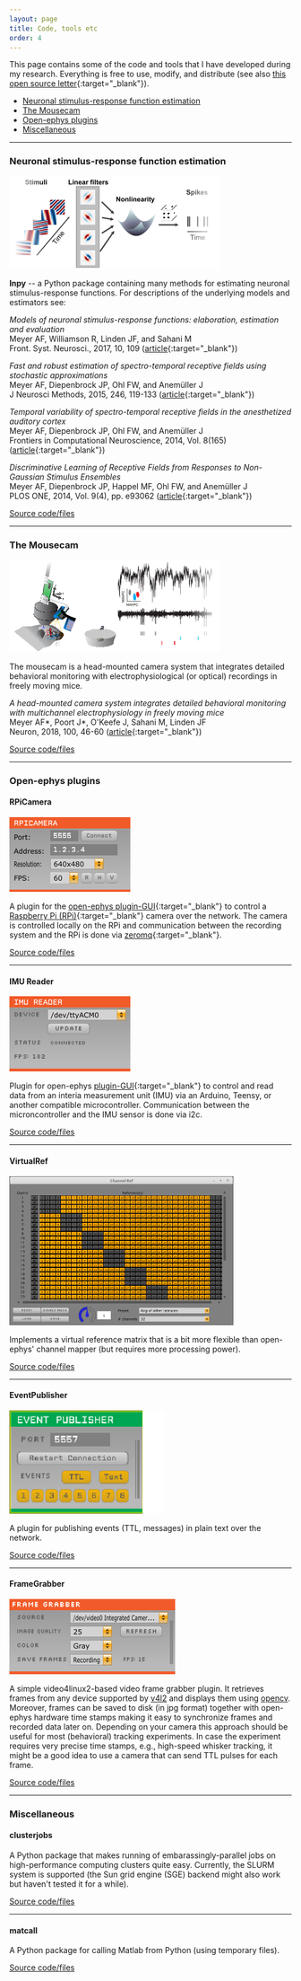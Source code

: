 ```yaml
---
layout: page
title: Code, tools etc
order: 4
---
```


This page contains some of the code and tools that I have developed during my
research. Everything is free to use, modify, and distribute (see also [this open source letter](http://opensourceforneuroscience.org/){:target="_blank"}).


- [Neuronal stimulus-response function estimation](#srf)
- [The Mousecam](#mousecam)
- [Open-ephys plugins](#oeplugins)
- [Miscellaneous](#misc)


<hr class="hr-thick-wide" />


### <a name="srf"></a>Neuronal stimulus-response function estimation

<!-- <div style="display: table; width:100%;">
    <div style="display: table-cell; vertical-align: top; height: 50px; width: 25%;">
    <a href="https://github.com/arnefmeyer/lnpy"><img src="/public/example_multifilt_ln_model_simplified.png" alt="github lnpy" />
    </a>
    </div>
    <div style="display: table-cell; vertical-align: middle; height: 50px; width: 75%;">
    <b>lnpy</b> - a Python package containing many methods for estimating neuronal stimulus-response functions. For descriptions of the underlying models and estimators see:
    </div>
</div> -->

![coding model](/public/images/example_multifilt_ln_model_simplified.png)

**lnpy** -- a Python package containing many methods for estimating neuronal stimulus-response functions. For descriptions of the underlying models and estimators see:  

_Models of neuronal stimulus-response functions: elaboration, estimation and evaluation_  
Meyer AF, Williamson R, Linden JF, and Sahani M  
Front. Syst. Neurosci., 2017, 10, 109
([article](http://journal.frontiersin.org/article/10.3389/fnsys.2016.00109/full){:target="_blank"})

_Fast and robust estimation of spectro-temporal receptive fields using stochastic approximations_  
Meyer AF, Diepenbrock JP, Ohl FW, and Anemüller J  
J Neurosci Methods, 2015, 246, 119-133
([article](http://www.sciencedirect.com/science/article/pii/S0165027015000618){:target="_blank"})

_Temporal variability of spectro-temporal receptive fields in the anesthetized auditory cortex_  
Meyer AF, Diepenbrock JP, Ohl FW, and Anemüller J  
Frontiers in Computational Neuroscience, 2014, Vol. 8(165) ([article](http://journal.frontiersin.org/article/10.3389/fncom.2014.00165/abstract){:target="_blank"})

_Discriminative Learning of Receptive Fields from Responses to Non-Gaussian Stimulus Ensembles_  
Meyer AF, Diepenbrock JP, Happel MF, Ohl FW, and Anemüller J  
PLOS ONE, 2014, Vol. 9(4), pp. e93062
([article](http://journals.plos.org/plosone/article?id=10.1371/journal.pone.0093062){:target="_blank"})

<a href="https://github.com/arnefmeyer/lnpy" target="_blank" class="button">Source code/files</a>


<hr class="hr-thick-wide" />


### <a name="mousecam"></a>The Mousecam

![mouse with eye cameras and implant](/public/images/mousecam.png)

The mousecam is a head-mounted camera system that integrates detailed behavioral monitoring with electrophysiological (or optical) recordings in freely moving mice.
<!-- It is now part of the awesome [Open Ephys](https://open-ephys.org/){:target="_blank"} project. -->

_A head-mounted camera system integrates detailed behavioral monitoring with multichannel electrophysiology in freely moving mice_  
Meyer AF\*, Poort J\*, O'Keefe J, Sahani M, Linden JF  
Neuron, 2018, 100, 46-60
([article](https://www.cell.com/neuron/fulltext/S0896-6273(18)30822-5){:target="_blank"})

<a href="https://github.com/arnefmeyer/mousecam" target="_blank" class="button">Source code/files</a>


<hr class="hr-thick-wide" />


### <a name="oeplugins"></a>Open-ephys plugins

<!-- #### RPiCamera
<div style="display: table; width:100%;">

    <div style="display: table-cell; vertical-align: top; height: 50px; width: 25%;">
    <img src="/public/oeplugins/rpicamera_screenshot.png" alt="github lnpy" width="90%"/>
    </div>

    <div style="display: table-cell; vertical-align: middle; height: 50px; width: 75%;">
    <p>
A plugin for the <a href="https://github.com/open-ephys/plugin-GUI/" target="_blank">
 open-ephys plugin-GUI</a> to control a <a href="https://www.raspberrypi.org" target="_blank">Raspberry Pi (RPi)</a> camera over the network. The camera is controlled locally on the RPi and communication between the recording system and the RPi is done via <a href="http://zeromq.org/" target="_blank"> zeromq</a>.
    </p>
    <p>
      <a href="https://github.com/arnefmeyer/RPiCameraPlugin" target="_blank" class="button">Source code/files</a>
    </p>
    </div>

</div> -->


#### RPiCamera
![](/public/oeplugins/rpicamera_screenshot.png)

A plugin for the [open-ephys plugin-GUI](https://github.com/open-ephys/plugin-GUI/){:target="_blank"} to control a [Raspberry Pi (RPi)](https://www.raspberrypi.org/){:target="_blank"} camera over the network. The camera is controlled locally on the RPi and communication between the recording system and the RPi is done via [zeromq](http://zeromq.org/){:target="_blank"}.

<a href="https://github.com/arnefmeyer/RPiCameraPlugin" target="_blank" class="button">Source code/files</a>


---
#### IMU Reader
![](/public/oeplugins/imureader_screenshot.png)

Plugin for open-ephys [plugin-GUI](https://github.com/open-ephys/plugin-GUI/){:target="_blank"} to control and read data from an interia measurement unit (IMU) via an Arduino, Teensy, or another compatible microcontroller. Communication between the microncontroller and the IMU sensor is done via i2c.

<a href="https://github.com/arnefmeyer/IMUReaderPlugin" target="_blank" class="button">Source code/files</a>


---
#### VirtualRef
![](/public/oeplugins/virtualref_screenshot_small.png)

Implements a virtual reference matrix that is a bit more flexible than open-ephys' channel mapper
(but requires more processing power).

<a href="https://github.com/arnefmeyer/VirtualReferencePlugin" target="_blank" class="button">Source code/files</a>


---
#### EventPublisher
![](/public/oeplugins/eventpublisher_screenshot_space.png)

A plugin for publishing events (TTL, messages) in plain text over the network.

<a href="https://github.com/arnefmeyer/EventPublisherPlugin" target="_blank" class="button">Source code/files</a>


---
#### FrameGrabber
![](/public/oeplugins/framegrabber_screenshot.png)

A simple video4linux2-based video frame grabber plugin. It retrieves frames from any device supported by [v4l2](http://linuxtv.org/downloads/v4l-dvb-apis/) and displays them using [opencv](http://opencv.org/). Moreover, frames can be saved to disk (in jpg format) together with open-ephys hardware time stamps making it easy to synchronize frames and recorded data later on. Depending on your camera this approach should be useful for most (behavioral) tracking experiments. In case the experiment requires very precise time stamps, e.g., high-speed whisker tracking, it might be a good idea to use a camera that can send TTL pulses for each frame.

<a href="http://www.github.com/arnefmeyer/FrameGrabberPlugin" target="_blank" class="button">Source code/files</a>


<hr class="hr-thick-wide" />


### <a name="misc"></a>Miscellaneous

#### clusterjobs

A Python package that makes running of embarassingly-parallel
jobs on high-performance computing clusters quite easy. Currently, the SLURM
system is supported (the Sun grid engine (SGE) backend might also work but
haven't tested it for a while).

<a href="https://github.com/arnefmeyer/clusterjobs" target="_blank" class="button">Source code/files</a>



---
#### matcall

A Python package for calling Matlab from Python (using temporary files).

<a href="https://github.com/arnefmeyer/matcall" target="_blank" class="button">Source code/files</a>
